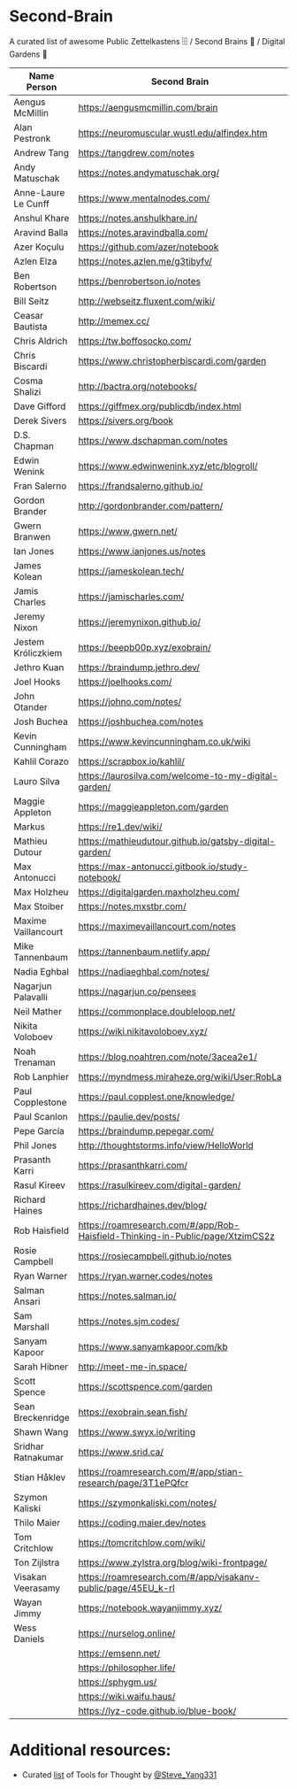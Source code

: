 # Second-Brain

A curated list of awesome Public Zettelkastens 🗄️ / Second Brains 🧠 / Digital Gardens 🌱

| Name Person         | Second Brain                                                                   | Twitter                             |
| ------------------- | ------------------------------------------------------------------------------ | ----------------------------------- |
| Aengus McMillin     | https://aengusmcmillin.com/brain                                               | http://twitter.com/aengusmcmillin   |
| Alan Pestronk       | https://neuromuscular.wustl.edu/alfindex.htm                                   |                                     |
| Andrew Tang         | https://tangdrew.com/notes                                                     | https://twitter.com/tangdrew/media  |
| Andy Matuschak      | https://notes.andymatuschak.org/                                               | https://twitter.com/andy_matuschak  |
| Anne-Laure Le Cunff | https://www.mentalnodes.com/                                                   | https://twitter.com/anthilemoon     |
| Anshul Khare        | https://notes.anshulkhare.in/                                                  | https://twitter.com/anshul81        |
| Aravind Balla       | https://notes.aravindballa.com/                                                | https://twitter.com/aravindballa    |
| Azer Koçulu          | https://github.com/azer/notebook                                              | 
| Azlen Elza          | https://notes.azlen.me/g3tibyfv/                                               | https://twitter.com/azlenelza       |
| Ben Robertson       | https://benrobertson.io/notes                                                  | https://twitter.com/benrobertsonio  |
| Bill Seitz          | http://webseitz.fluxent.com/wiki/                                              |                                     |
| Ceasar Bautista     | http://memex.cc/                                                               | https://twitter.com/Ceasar_Bautista |
| Chris Aldrich       | https://tw.boffosocko.com/                                                     | https://twitter.com/ChrisAldrich    |
| Chris Biscardi      | https://www.christopherbiscardi.com/garden                                     | https://twitter.com/chrisbiscardi   |
| Cosma Shalizi       | http://bactra.org/notebooks/                                                   | https://twitter.com/cshalizi        |
| Dave Gifford        | https://giffmex.org/publicdb/index.html                                        | https://twitter.com/giffmex         |
| Derek Sivers        | https://sivers.org/book                                                        | https://twitter.com/sivers          |
| D.S. Chapman        | https://www.dschapman.com/notes                                                | https://twitter.com/ds_chapman      |
| Edwin Wenink        | https://www.edwinwenink.xyz/etc/blogroll/                                      |                                     |
| Fran Salerno        | https://frandsalerno.github.io/                                                |                                     |
| Gordon Brander      | http://gordonbrander.com/pattern/                                              | https://twitter.com/gordonbrander   |
| Gwern Branwen       | https://www.gwern.net/                                                         | https://twitter.com/gwern           |
| Ian Jones           | https://www.ianjones.us/notes                                                  | https://twitter.com/_jonesian       |
| James Kolean        | https://jameskolean.tech/                                                      |                                     |
| Jamis Charles       | https://jamischarles.com/                                                      | https://twitter.com/jamischarles    |
| Jeremy Nixon        | https://jeremynixon.github.io/                                                 |                                     |
| Jestem Króliczkiem  | https://beepb00p.xyz/exobrain/                                                 | https://twitter.com/karlicoss       |
| Jethro Kuan         | https://braindump.jethro.dev/                                                  | https://twitter.com/jethroksy       |
| Joel Hooks          | https://joelhooks.com/                                                         | https://twitter.com/jhooks          |
| John Otander        | https://johno.com/notes/                                                       | https://twitter.com/4lpine          |
| Josh Buchea         | https://joshbuchea.com/notes                                                   | https://twitter.com/joshbuchea/     |
| Kevin Cunningham    | https://www.kevincunningham.co.uk/wiki                                         | https://www.twitter.com/dolearning  |
| Kahlil Corazo       | https://scrapbox.io/kahlil/                                                    | https://twitter.com/kcorazo         |
| Lauro Silva         | https://laurosilva.com/welcome-to-my-digital-garden/                           | https://twitter.com/laurosilvacom   |
| Maggie Appleton     | https://maggieappleton.com/garden                                              | https://twitter.com/Mappletons      |
| Markus              | https://re1.dev/wiki/                                                          |                                     |
| Mathieu Dutour      | https://mathieudutour.github.io/gatsby-digital-garden/                         | https://twitter.com/mathieudutour   |
| Max Antonucci       | https://max-antonucci.gitbook.io/study-notebook/                               | https://twitter.com/Maxwell_Dev     |
| Max Holzheu         | https://digitalgarden.maxholzheu.com/                                          | https://twitter.com/maxholzheu      |
| Max Stoiber         | https://notes.mxstbr.com/                                                      | https://twitter.com/mxstbr          |
| Maxime Vaillancourt | https://maximevaillancourt.com/notes                                           | https://twitter.com/vaillancourtmax |
| Mike Tannenbaum     | https://tannenbaum.netlify.app/                                                | https://twitter.com/theroyaltbomb   |
| Nadia Eghbal        | https://nadiaeghbal.com/notes/                                                 | https://twitter.com/nayafia         |
| Nagarjun Palavalli  | https://nagarjun.co/pensees                                                    | https://twitter.com/palavalli       |
| Neil Mather         | https://commonplace.doubleloop.net/                                            |                                     |
| Nikita Voloboev     | https://wiki.nikitavoloboev.xyz/                                               | https://twitter.com/nikitavoloboev  |
| Noah Trenaman       | https://blog.noahtren.com/note/3acea2e1/                                       | https://twitter.com/noahtren        |
| Rob Lanphier        | https://myndmess.miraheze.org/wiki/User:RobLa                                  | https://twitter.com/robla           |
| Paul Copplestone    | https://paul.copplest.one/knowledge/                                           | https://twitter.com/kiwicopple      |
| Paul Scanlon        | https://paulie.dev/posts/                                                      | https://twitter.com/PaulieScanlon   |
| Pepe García         | https://braindump.pepegar.com/                                                 |                                     |
| Phil Jones          | http://thoughtstorms.info/view/HelloWorld                                      |                                     |
| Prasanth Karri      | https://prasanthkarri.com/                                                     | https://twitter.com/thisizkp        |
| Rasul Kireev        | https://rasulkireev.com/digital-garden/                                        | https://twitter.com/rasulkireev     |
| Richard Haines      | https://richardhaines.dev/blog/                                                | https://twitter.com/studio_hungry   |
| Rob Haisfield       | https://roamresearch.com/#/app/Rob-Haisfield-Thinking-in-Public/page/XtzimCS2z | https://twitter.com/RobertHaisfield |
| Rosie Campbell      | https://rosiecampbell.github.io/notes                                          | https://twitter.com/RosieCampbell   |
| Ryan Warner         | https://ryan.warner.codes/notes                                                | https://twitter.com/RyanWarnerCodes |
| Salman Ansari       | https://notes.salman.io/                                                       | https://twitter.com/daretorant      |
| Sam Marshall        | https://notes.sjm.codes/                                                       |                                     |
| Sanyam Kapoor       | https://www.sanyamkapoor.com/kb                                                | https://twitter.com/activatedgeek   |
| Sarah Hibner        | http://meet-me-in.space/                                                       |                                     |
| Scott Spence        | https://scottspence.com/garden                                                 | https://twitter.com/spences10       |
| Sean Breckenridge   | https://exobrain.sean.fish/                                                    |                                     |
| Shawn Wang          | https://www.swyx.io/writing                                                    | https://twitter.com/swyx            |
| Sridhar Ratnakumar  | https://www.srid.ca/                                                           |                                     |
| Stian Håklev        | https://roamresearch.com/#/app/stian-research/page/3T1ePQfcr                   | https://twitter.com/houshuang       |
| Szymon Kaliski      | https://szymonkaliski.com/notes/                                               | https://twitter.com/szymon_k        |
| Thilo Maier         | https://coding.maier.dev/notes                                                 | https://twitter.com/454de6e         |
| Tom Critchlow       | https://tomcritchlow.com/wiki/                                                 | https://twitter.com/tomcritchlow    |
| Ton Zĳlstra         | https://www.zylstra.org/blog/wiki-frontpage/                                   | https://twitter.com/ton_zylstra     |
| Visakan Veerasamy   | https://roamresearch.com/#/app/visakanv-public/page/45EU_k-rI                  | https://twitter.com/visakanv        |
| Wayan Jimmy         | https://notebook.wayanjimmy.xyz/                                               | https://twitter.com/wayanjimmy      |
| Wess Daniels        | https://nurselog.online/                                                       | https://twitter.com/cwdaniels       |
|                     | https://emsenn.net/                                                            |                                     |
|                     | https://philosopher.life/                                                      |                                     |
|                     | https://sphygm.us/                                                             |                                     |
|                     | https://wiki.waifu.haus/                                                       |                                     |
|                     | https://lyz-code.github.io/blue-book/                                          |                                     |

# Additional resources:

- Curated [list](https://www.notion.so/Artificial-Brain-Networked-notebook-a131b468fc6f43218fb8105430304709) of Tools for Thought by [@Steve_Yang331](https://twitter.com/Steve_Yang331)
